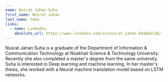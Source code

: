 ```yaml
---
name: Nusrat Jahan Suha
first_name: Nusrat Jahan
last_name: Suha
links:
  - name: Linkedin
    absolute_url: https://www.linkedin.com/in/nusrat-jahan-69abba136/
---
```

  
Nusrat Jahan Suha is a graduate of the Department of Information & Communication Technology at  Noakhali Science & Technology University. Recently she also completed a master's degree from the same university. Suha is interested in Deep learning and machine learning. In her master's thesis, she worked with a Neural machine translation model based on LSTM networks.